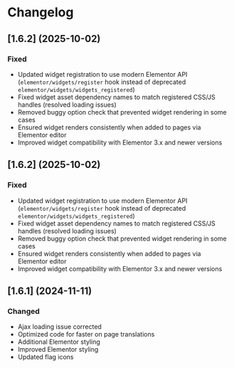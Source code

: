 # Changelog

## [1.6.2] (2025-10-02)

### Fixed
* Updated widget registration to use modern Elementor API (`elementor/widgets/register` hook instead of deprecated `elementor/widgets/widgets_registered`)
* Fixed widget asset dependency names to match registered CSS/JS handles (resolved loading issues)
* Removed buggy option check that prevented widget rendering in some cases
* Ensured widget renders consistently when added to pages via Elementor editor
* Improved widget compatibility with Elementor 3.x and newer versions

## [1.6.2] (2025-10-02)

### Fixed
* Updated widget registration to use modern Elementor API (`elementor/widgets/register` hook instead of deprecated `elementor/widgets/widgets_registered`)
* Fixed widget asset dependency names to match registered CSS/JS handles (resolved loading issues)
* Removed buggy option check that prevented widget rendering in some cases
* Ensured widget renders consistently when added to pages via Elementor editor
* Improved widget compatibility with Elementor 3.x and newer versions

## [1.6.1] (2024-11-11)

### Changed
* Ajax loading issue corrected
* Optimized code for faster on page translations
* Additional Elementor styling
* Improved Elementor styling
* Updated flag icons
